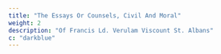 ```yaml
---
title: "The Essays Or Counsels, Civil And Moral"
weight: 2
description: "Of Francis Ld. Verulam Viscount St. Albans"
c: "darkblue"
---
```



